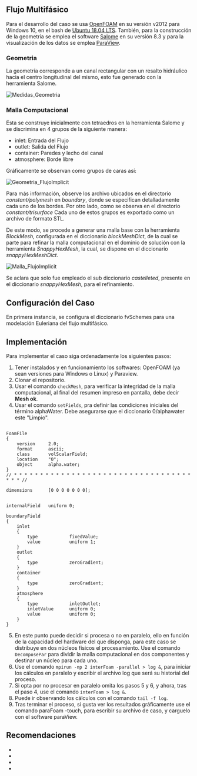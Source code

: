 ## Flujo Multifásico

Para el desarrollo del caso se usa [OpenFOAM](https://www.openfoam.com/) en su versión v2012 para Windows 10, en el bash de [Ubuntu 18.04 LTS](https://www.microsoft.com/es-ad/p/ubuntu-1804-lts/9n9tngvndl3q?activetab=pivot:overviewtab). También, para la construcción de la geometría se emplea el software [Salome](https://www.salome-platform.org/user-section) en su versión 8.3 y para la visualización de los datos se emplea [ParaView](https://www.paraview.org/download/).

### Geometria 

La geometría corresponde a un canal rectangular con un resalto hidráulico hacia el centro longitudinal del mismo, esto fue generado con la herramienta Salome. 

![Medidas_Geometria](https://user-images.githubusercontent.com/71046053/140184528-aee13ded-2ea2-48b5-a67e-005c64b90601.png)

### Malla Computacional

Esta se construye inicialmente con tetraedros en la herramienta Salome y se discrimina en 4 grupos de la siguiente manera:

- inlet: Entrada del Flujo
- outlet: Salida del Flujo
- container: Paredes y lecho del canal
- atmosphere: Borde libre

Gráficamente se observan como grupos de caras así:

![Geometria_FlujoImplicit](https://user-images.githubusercontent.com/71046053/140184521-a9ded4e2-122d-4cfd-9d19-7b3cc99de9f0.png)

Para más información, observe los archivo ubicados en el directorio *constant/polymesh* en *boundary*, donde se especifican detalladamente cada uno de los bordes. Por otro lado, como se observa en el directorio *constant/trisurface* Cada uno de estos grupos es exportado como un archivo de formato STL.  

De este modo, se procede a generar una malla base con la herramienta *BlockMesh*, configurada en el diccionario *blockMeshDict*, de la cual se parte para refinar la malla computacional en el dominio de solución con la herramienta *SnappyHexMesh*, la cual, se dispone en el diccionario *snappyHexMeshDict*.

![Malla_FlujoImplicit](https://user-images.githubusercontent.com/71046053/140184525-5ac2ee1a-e207-4092-ba69-bcb0d705a890.png)

Se aclara que solo fue empleado el sub diccionario *castelleted*, presente en el diccionario *snappyHexMesh*, para el refinamiento.

## Configuración del Caso

En primera instancia, se configura el diccionario fvSchemes para una modelación Euleriana del flujo multifásico.

## Implementación

Para implementar el caso siga ordenadamente los siguientes pasos: 

1. Tener instalados y en funcionamiento los softwares: OpenFOAM (ya sean versiones para Windows o Linux) y Paraview.
2. Clonar el repositorio. 
3. Usar el comando `checkMesh`, para verificar la integridad de la malla computacional, al final del resumen impreso en pantalla, debe decir **Mesh ok**.
5. Usar el comando `setFields`, pra definir las condiciones iniciales del término alphaWater. Debe asegurarse que el diccionario 0/alphawater este "Limpio".

```

FoamFile
{
    version     2.0;
    format      ascii;
    class       volScalarField;
    location    "0";
    object      alpha.water;
}
// * * * * * * * * * * * * * * * * * * * * * * * * * * * * * * * * * * * * * //

dimensions      [0 0 0 0 0 0 0];


internalField   uniform 0; 

boundaryField
{
    inlet
    {
        type            fixedValue;
        value           uniform 1;
    }
    outlet
    {
        type            zeroGradient;
    }
    container
    {
        type            zeroGradient;
    }
    atmosphere
    {
        type            inletOutlet;
        inletValue      uniform 0;
        value           uniform 0;
    }
}

```

5. En este punto puede decidir si procesa o no en paralelo, ello en función de la capacidad del hardware del que disponga, para este caso se distribuye en dos núcleos físicos el procesamiento. Use el comando `DecomposePar` para dividir la malla computacional en dos componentes y destinar un núcleo para cada uno. 
6. Use el comando `mpirun -np 2 interFoam -parallel > log &`, para iniciar los cálculos en paralelo y escribir el archivo log que será su historial del proceso.
7. Si opta por no procesar en paralelo omita los pasos 5 y 6, y ahora, tras el paso 4, use el comando `interFoam > log &`. 
8. Puede ir observando los cálculos con el comando `tail -f log`.
9. Tras terminar el proceso, si gusta ver los resultados gráficamente use el comando paraFoam -touch, para escribir su archivo de caso, y carguelo con el software paraView. 

## Recomendaciones

-
-
-
-



